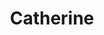 ---
title: Catherine
description: "In A Kingdom for Keflings you control a friendly giant helping the Keflings. When you begin your game you get to choose which giant you would like to play as."
permalink: /giants/catherine
layout: default
nav_order: 1
image: https://github.com/KuruVT/AKfK-Wiki/blob/main/assets/images/banner.png?raw=true
toc: false
---